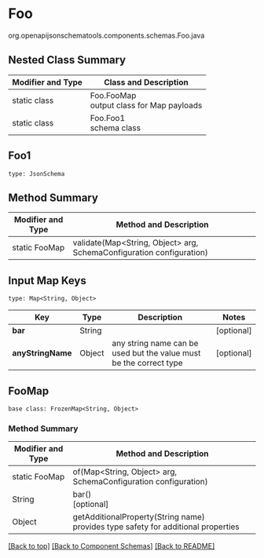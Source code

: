 # Foo
org.openapijsonschematools.components.schemas.Foo.java

## Nested Class Summary
| Modifier and Type | Class and Description |
| ----------------- | ---------------------- |
| static class | Foo.FooMap<br> output class for Map payloads |
| static class | Foo.Foo1<br> schema class |

## Foo1
```
type: JsonSchema
```

## Method Summary
| Modifier and Type | Method and Description |
| ----------------- | ---------------------- |
| static FooMap | validate(Map<String, Object> arg, SchemaConfiguration configuration) |

## Input Map Keys
```
type: Map<String, Object>
```
Key | Type |  Description | Notes
------------ | ------------- | ------------- | -------------
**bar** | String |  | [optional]
**anyStringName** | Object | any string name can be used but the value must be the correct type | [optional]

## FooMap
```
base class: FrozenMap<String, Object>
```

### Method Summary
| Modifier and Type | Method and Description |
| ----------------- | ---------------------- |
| static FooMap | of(Map<String, Object> arg, SchemaConfiguration configuration) |
| String | bar()<br>[optional] |
| Object | getAdditionalProperty(String name)<br>provides type safety for additional properties |

[[Back to top]](#top) [[Back to Component Schemas]](../../../README.md#Component-Schemas) [[Back to README]](../../../README.md)
